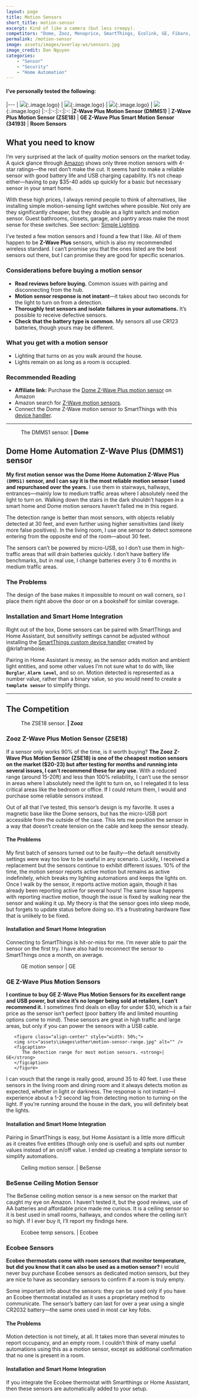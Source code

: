 ```yaml
---
layout: page
title: Motion Sensors
short_title: motion-sensor
excerpt: Kind of like a camera (but less creepy). 
competitors: "Dome, Zooz, Monoprice, SmartThings, Ecolink, GE, Fibaro, Besense, Aeon Labs"
permalink: /motion-sensor
image: assets/images/overlay-ws/sensors.jpg
image_credit: Dan Nguyen
categories: 
    - "Sensor"
    - "Security"
    - "Home Automation"
---
```


<!--more-->

#### I’ve personally tested the following:

|---
| ![](assets\images\logo\dome.png){:.image.logo} |  ![](assets\images\logo\zooz.png){:.image.logo} | ![](assets\images\logo\ge.png){:.image.logo} | ![](assets\images\logo\ecobee.png){:.image.logo} 
|:-:|:-:|:-:|:-:
|**Z-Wave Plus Motion Sensor (DMMS1)** | **Z-Wave Plus Motion Sensor (ZSE18)** | **GE Z-Wave Plus Smart Motion Sensor (34193)** | **Room Sensors**


## What you need to know

I’m very surprised at the lack of quality motion sensors on the market today. A quick glance through [Amazon](https://www.amazon.com/s?k=z-wave+motion+sensor&ref=nb_sb_noss_2) shows only three motion sensors with 4-star ratings—the rest don’t make the cut. It seems hard to make a reliable sensor with good battery life and USB charging capability. It’s not cheap either—having to pay $35-40 adds up quickly for a basic but necessary sensor in your smart home.

With these high prices, I always remind people to think of alternatives, like installing simple motion-sensing light switches where possible. Not only are they significantly cheaper, but they double as a light switch and motion sensor. Guest bathrooms, closets, garage, and pantry areas make the most sense for these switches.  See section: [Simple Lighting](simple-lighting.html).

I’ve tested a few motion sensors and I found a few that I like. All of them happen to be **Z-Wave Plus** sensors, which is also my recommended wireless standard. I can’t promise you that the ones listed are the best sensors out there, but I can promise they are good for specific scenarios.

### Considerations before buying a motion sensor

<ul class="alt">
  <li><strong>Read reviews before buying.</strong> Common issues with pairing and disconnecting from the hub.</li>
  <li><strong>Motion sensor response is not instant</strong>—it takes about two seconds for the light to turn on from a detection.</li>
  <li><strong>Thoroughly test sensors and isolate failures in your automations.</strong> It’s possible to receive defective sensors.</li>
  <li><strong>Check that the battery type is common.</strong> My sensors all use CR123 batteries, though yours may be different.</li>
</ul>

### What you get with a motion sensor

<ul class="alt">
  <li>Lighting that turns on as you walk around the house.</li>
  <li>Lights remain on as long as a room is occupied.</li>
</ul>


### Recommended Reading

<ul class="alt">
  <li><strong>Affiliate link:</strong> Purchase the <a href="https://amzn.to/2ImGlID">Dome Z-Wave Plus motion sensor</a> on Amazon</li>
  <li>Amazon search for <a href="https://www.amazon.com/s?k=z-wave+motion+sensor&ref=nb_sb_noss_2">Z-Wave motion sensors</a>.</li>
  <li>Connect the Dome Z-Wave motion sensor to SmartThings with this <a href="https://community.smartthings.com/t/release-dome-motion-sensor-official/78092">device handler</a>.</li>
</ul>

<hr class="major" />

<figure class="align-left">
       <img src="assets\images\product-photo\dome-motion-sensor.jpg" alt=""/>
       <figcaption>
         The DMMS1 sensor. <strong>| Dome</strong>
       </figcaption>
</figure>

## Dome Home Automation Z-Wave Plus (DMMS1) sensor

**My first motion sensor was the Dome Home Automation Z-Wave Plus ``(DMMS1)`` sensor, and I can say it is the most reliable motion sensor I used and repurchased over the years.** I use them in stairways, hallways, entrances—mainly low to medium traffic areas where I absolutely need the light to turn on. Walking down the stairs in the dark shouldn’t happen in a smart home and Dome motion sensors haven’t failed me in this regard.

The detection range is better than most sensors, with objects reliably detected at 30 feet, and even further using higher sensitivities (and likely more false positives). In the living room, I use one sensor to detect someone entering from the opposite end of the room—about 30 feet. 

The sensors can’t be powered by micro-USB, so I don’t use them in high-traffic areas that will drain batteries quickly. I don’t have battery life benchmarks, but in real use, I change batteries every 3 to 6 months in medium traffic areas. 

### The Problems

The design of the base makes it impossible to mount on wall corners, so I place them right above the door or on a bookshelf for similar coverage. 

### Installation and Smart Home Integration

Right out of the box, Dome sensors can be paired with SmartThings and Home Assistant, but sensitivity settings cannot be adjusted without installing the <a href="https://community.smartthings.com/t/release-dome-motion-sensor-official/78092">SmartThings custom device handler</a> created by @krlaframboise. 

Pairing in Home Assistant is messy, as the sensor adds motion and ambient light entities, and some other values I’m not sure what to do with, like **``Burglar``**, **``Alarm Level``**, and so on. Motion detected is represented as a number value, rather than a binary value, so you would need to create a **``template sensor``** to simplify things.

<!-- Competition section -->
<hr class="minor" />

## The Competition

<div class="row">
    <div class="6u 12u$(small)">
      <figure class="align-left">
          <img src="assets\images\product-photo\zooz.png" alt=""/>
        <figcaption>The ZSE18 sensor. <strong>| Zooz</strong></figcaption>
      </figure>
      <h3>Zooz Z-Wave Plus Motion Sensor (ZSE18)</h3>
      <p>If a sensor only works 90% of the time, is it worth buying? <strong>The Zooz Z-Wave Plus Motion Sensor (ZSE18) is one of the cheapest motion sensors on the market ($20-23) but after testing for months and running into several issues, I can’t recommend these for any use.</strong>  With a reduced range (around 15-20ft) and less than 100% reliability, I can’t use the sensor in areas where I absolutely need the light to turn on, so I relegated it to less critical areas like the bedroom or office. If I could return them, I would and purchase some reliable sensors instead.</p>

<p>Out of all that I’ve tested, this sensor’s design is my favorite. It uses a magnetic base like the Dome sensors, but has the micro-USB port accessible from the outside of the case. This lets me position the sensor in a way that doesn’t create tension on the cable and keep the sensor steady. </p>

<h4>The Problems</h4>
<p>My first batch of sensors turned out to be faulty—the default sensitivity settings were way too low to be useful in any scenario. Luckily, I received a replacement but the sensors continue to exhibit different issues. 10% of the time, the motion sensor reports active motion but remains as active indefinitely, which breaks my lighting automations and keeps the lights on. Once I walk by the sensor, it reports active motion again, though it has already been reporting active for several hours! The same issue happens with reporting inactive motion, though the issue is fixed by walking near the sensor and waking it up. My theory is that the sensor goes into sleep mode, but forgets to update status before doing so. It’s a frustrating hardware flaw that is unlikely to be fixed.</p>

<h4>Installation and Smart Home Integration</h4>
<p>Connecting to SmartThings is hit-or-miss for me. I’m never able to pair the sensor on the first try. I have also had to reconnect the sensor to SmartThings once a month, on average.</p>
   </div>


   <div class="6u 12u$(small)">
      <figure class="align-left">
          <img src="assets\images\product-photo\ge-motion-sensor.jpg" alt=""/>
        <figcaption> GE motion sensor | GE</figcaption>
      </figure>
      <h3>GE Z-Wave Plus Motion Sensors</h3>
      <p><strong>I continue to buy GE Z-Wave Plus Motion Sensors for its excellent range and USB power, but since it’s no longer being sold at retailers, I can’t recommend it.</strong> I sometimes find deals on eBay for under $30, which is a fair price as the sensor isn’t perfect (poor battery life and limited mounting options come to mind). These sensors are great in high traffic and large areas, but only if you can power the sensors with a USB cable.</p>

       <figure class="align-center" style="width: 50%;">
       <img src="assets\images\other\motion-sensor-range.jpg" alt="" />
       <figcaption>
          The detection range for most motion sensors. <strong>| GE</strong>
       </figcaption>
       </figure>

<p>I can vouch that the range is really good, around 35 to 40 feet. I use these sensors in the living room and dining room and it always detects motion as expected, whether in light or darkness. The response is not instant—I experience about a 1-2 second lag from detecting motion to turning on the light. If you’re running around the house in the dark, you will definitely beat the lights. </p>

<h4>Installation and Smart Home Integration</h4>
<p>Pairing in SmartThings is easy, but Home Assistant is a little more difficult as it creates five entities (though only one is useful) and spits out number values instead of an on/off value. I ended up creating a template sensor to simplify automations.</p>
   </div>
   <div class="6u$ 12u$(small)">
	    <figure class="align-left">
          <img src="assets\images\product-photo\besense.jpg" alt=""/>
        <figcaption>
         Ceiling motion sensor. | BeSense
        </figcaption>
        </figure>
    	<h3>BeSense Ceiling Motion Sensor</h3>
    	<p>The BeSense ceiling motion sensor is a new sensor on the market that caught my eye on Amazon. I haven’t tested it, but the good reviews, use of AA batteries and affordable price made me curious. It is a ceiling sensor so it is best used in small rooms, hallways, and condos where the ceiling isn’t so high. If I ever buy it, I’ll report my findings here. </p>
    </div>
   <div class="6u 12u$(small)">
      <figure class="align-left">
          <img src="assets\images\product-photo\ecobee-sensor.png" alt=""/>
        <figcaption>Ecobee temp sensors. | Ecobee</figcaption>
      </figure>
      <h3>Ecobee Sensors</h3>
      <p><strong>Ecobee thermostats come with room sensors that monitor temperature, but did you know that it can also be used as a motion sensor?</strong> I would never buy purchase Ecobee sensors as dedicated motion sensors, but they are nice to have as secondary sensors to confirm if a room is truly empty.</p>

<p>Some important info about the sensors: they can be used only if you have an Ecobee thermostat installed as it uses a proprietary method to communicate. The sensor’s battery can last for over a year using a single CR2032 battery—the same ones used in most car key fobs. </p>

<h4>The Problems</h4>
<p>Motion detection is not timely, at all. It takes more than several minutes to report occupancy, and an empty room. I couldn’t think of many useful automations using this as a motion sensor, except as additional confirmation that no one is present in a room. </p>

<h4>Installation and Smart Home Integration</h4>
<p>If you integrate the Ecobee thermostat with Smartthings or Home Assistant, then these sensors are automatically added to your setup. </p>
   </div>
   
   

</div>